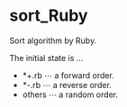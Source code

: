 # sort_Ruby
Sort algorithm by Ruby.

The initial state is $\ldots$
- *+.rb $\cdots$ a forward order.
- *-.rb $\cdots$ a reverse order.
- others $\cdots$ a random order.
